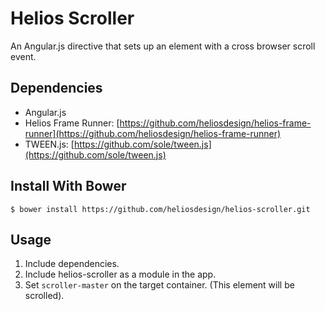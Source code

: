 # Helios Scroller

An Angular.js directive that sets up an element with a cross browser scroll event.

## Dependencies

* Angular.js
* Helios Frame Runner: [https://github.com/heliosdesign/helios-frame-runner](https://github.com/heliosdesign/helios-frame-runner)
* TWEEN.js: [https://github.com/sole/tween.js](https://github.com/sole/tween.js)

## Install With Bower
	
	$ bower install https://github.com/heliosdesign/helios-scroller.git

## Usage

1. Include dependencies.
2. Include helios-scroller as a module in the app.
3. Set `scroller-master` on the target container. (This element will be scrolled).


